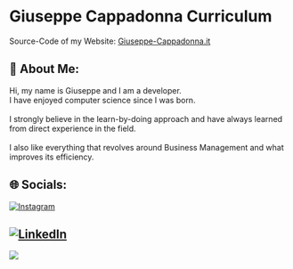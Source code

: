 # Giuseppe Cappadonna Curriculum
Source-Code of my Website: [Giuseppe-Cappadonna.it](https://instagram.com/Giuseppe._.Cappadonna)
## 💫 About Me:
Hi, my name is Giuseppe and I am a developer.<br>I have enjoyed computer science since I was born.<br><br>I strongly believe in the learn-by-doing approach and have always learned from direct experience in the field.<br><br>I also like everything that revolves around Business Management and what improves its efficiency.


## 🌐 Socials:
[![Instagram](https://img.shields.io/badge/Instagram-%23E4405F.svg?logo=Instagram&logoColor=white)](https://instagram.com/Giuseppe._.Cappadonna)

 [![LinkedIn](https://img.shields.io/badge/LinkedIn-%230077B5.svg?logo=linkedin&logoColor=white)](https://linkedin.com/in/giuseppe-cappadonna) 
---
[![](https://visitcount.itsvg.in/api?id=giuseppeCappadonna&icon=0&color=3)](https://visitcount.itsvg.in)